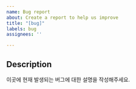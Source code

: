 ```yaml
---
name: Bug report
about: Create a report to help us improve
title: "[bug]"
labels: bug
assignees: ''

---
```


## Description

이곳에 현재 발생되는 버그에 대한 설명을 작성해주세요.
